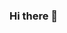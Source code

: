 ### Hi there 👋

<!--
**Baby-ITs/Baby-ITs** is a ✨ _special_ ✨ repository because its `README.md` (this file) appears on your GitHub profile.

Baby IT’s: Empowering Your IT Journey
Welcome to Baby IT’s, your go-to destination for comprehensive online IT courses. Whether you’re a beginner or an experienced professional, we’ve got you covered with a wide range of courses designed to enhance your skills, boost your career, and keep you ahead in the ever-evolving tech world.

About Us
At Baby IT’s, we believe that learning should be accessible, engaging, and practical. Our team of industry experts, educators, and tech enthusiasts collaborates to curate top-notch content that caters to diverse learning needs. Here’s what sets us apart:

Variety of Courses: Explore a rich library of IT courses covering everything from programming languages to cybersecurity, cloud computing, data science, and more. Whether you’re interested in web development, machine learning, or network administration, we’ve got a course for you.
Quality Content: Our courses are meticulously crafted, combining theory with hands-on practice. Expect video lectures, interactive quizzes, coding exercises, and real-world projects that reinforce your learning.
Flexible Learning: Learn at your own pace. Baby IT’s offers self-paced courses, allowing you to balance your studies with work, family, or other commitments.
Certification: Earn industry-recognized certifications upon course completion. Showcase your expertise to potential employers and clients.
Our Course Categories
Programming Languages:
Dive into Python, Java, C++, JavaScript, and more. Master the art of coding and build robust applications.
Web Development:
Learn HTML, CSS, and JavaScript to create stunning websites and web applications.
Explore frameworks like React, Angular, and Vue.js.
Data Science and Analytics:
Understand data manipulation, visualization, and statistical analysis.
Get hands-on with tools like Pandas, NumPy, and Jupyter.
Cybersecurity:
Protect systems, networks, and data from cyber threats.
Explore ethical hacking, cryptography, and secure coding practices.
Cloud Computing:
Dive into AWS, Azure, Google Cloud, and Docker.
Deploy applications and manage cloud resources.
Database Management:
Learn SQL, NoSQL databases, and database design.
Become proficient in MySQL, MongoDB, and PostgreSQL.
Networking and System Administration:
Understand network protocols, IP addressing, and routing.
Set up servers, manage users, and troubleshoot issues.
Get Started
Ready to embark on your IT journey? Visit our website at Baby IT’s and explore our course catalog. Whether you’re a curious beginner or a seasoned pro, Baby IT’s is here to nurture your tech skills. Let’s grow together! 🌟
